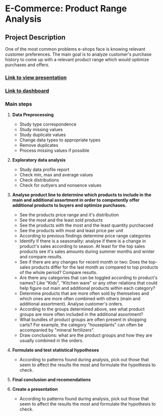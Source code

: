 # E-Commerce: Product Range Analysis

## Project Description
One of the most common problems e-shops face is knowing relevant customer preferences. The main goal is to analyze customer's purchase history to come up with a relevant product range which would optimize purchases and offers.

### [Link to view presentation](https://drive.google.com/file/d/1TIS8qnk-AHg4Bt7j8DorzIzOaqxf95dF/view?usp=sharing)
### [Link to dashboard](https://public.tableau.com/profile/verkberk#!/vizhome/ProductRange/ProductRangeDashboard)

### Main steps
1. __Data Preprocessing__
    - Study type correspondence
    - Study missing values
    - Study duplicate values
    - Change data types to appropriate types
    - Remove duplicates
    - Process missing values if possible
    

2. __Exploratory data analysis__
    - Study data profile report
    - Check min, max and average values
    - Check distributions
    - Check for outlyers and nonsence values


3. __Analyse product line to determine which products to include in the main and additional assortment in order to competently offer additional products to buyers and optimize purchases.__
    - See the products price range and it's distribution  
    - See the most and the least sold products
    - See the products with the most and the least quantity purchacsed
    - See the products with most and least price per unit
    - According to previous findings determine price range categories
    - Identify if there is a seasonality: analyse if there is a change in product's sales according to season. At least for the top sales products see it's sales amounts during summer months and winter and compare results.
    - See if there are any changes for recent month or two: Does the top-sales products differ for the last month as compared to top products of the whole period? Compare results.
    - Are there any categories that can be toggled according to product's names? Like "Kids", "Kitchen ware" or any other relations that could help figure out main and additional products within each category?
    - Determine products that are more often sold by themselves and which ones are more often combined with others (main and additional assortment). Analyse customer's orders.
    - According to the groups determined above, see what product groups are more often included in the additional assortment?
    - What bundles of product groups are often present in shopping carts? For example, the category "houseplants" can often be accompanied by "mineral fertilizers".
    - Draw conclusions: what are the product groups and how they are usually combined in the orders.
    

5. __Formulate and test statistical hypotheses__
    - According to patterns found during analysis, pick out those that seem to affect the results the most and formulate the hypothesis to check.
    
    
6. __Final conclusion and recomendations__


7. __Create a presentation__
    - According to patterns found during analysis, pick out those that seem to affect the results the most and formulate the hypothesis to check.


```python

```
